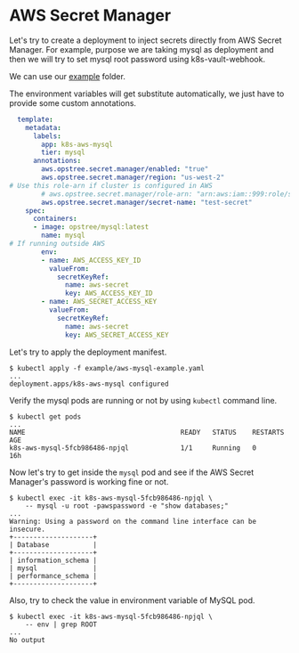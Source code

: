 # AWS Secret Manager

Let's try to create a deployment to inject secrets directly from AWS Secret Manager. For example, purpose we are taking mysql as deployment and then we will try to set mysql root password using k8s-vault-webhook.

We can use our [example](https://github.com/OT-CONTAINER-KIT/k8s-vault-webhook/tree/master/example) folder.

The environment variables will get substitute automatically, we just have to provide some custom annotations.

```yaml
  template:
    metadata:
      labels:
        app: k8s-aws-mysql
        tier: mysql
      annotations:
        aws.opstree.secret.manager/enabled: "true"
        aws.opstree.secret.manager/region: "us-west-2"
# Use this role-arn if cluster is configured in AWS
        # aws.opstree.secret.manager/role-arn: "arn:aws:iam::999:role/secretManager"
        aws.opstree.secret.manager/secret-name: "test-secret"
    spec:
      containers:
      - image: opstree/mysql:latest
        name: mysql
# If running outside AWS
        env:
        - name: AWS_ACCESS_KEY_ID
          valueFrom:
            secretKeyRef:
              name: aws-secret
              key: AWS_ACCESS_KEY_ID
        - name: AWS_SECRET_ACCESS_KEY
          valueFrom:
            secretKeyRef:
              name: aws-secret
              key: AWS_SECRET_ACCESS_KEY
```

Let's try to apply the deployment manifest.

```shell
$ kubectl apply -f example/aws-mysql-example.yaml
...
deployment.apps/k8s-aws-mysql configured
```

Verify the mysql pods are running or not by using `kubectl` command line.

```shell
$ kubectl get pods
...
NAME                                       READY   STATUS    RESTARTS   AGE
k8s-aws-mysql-5fcb986486-npjql             1/1     Running   0          16h
```

Now let's try to get inside the `mysql` pod and see if the AWS Secret Manager's password is working fine or not.

```shell
$ kubectl exec -it k8s-aws-mysql-5fcb986486-npjql \
    -- mysql -u root -pawspassword -e "show databases;"
...
Warning: Using a password on the command line interface can be insecure.
+--------------------+
| Database           |
+--------------------+
| information_schema |
| mysql              |
| performance_schema |
+--------------------+
```

Also, try to check the value in environment variable of MySQL pod.

```shell
$ kubectl exec -it k8s-aws-mysql-5fcb986486-npjql \
    -- env | grep ROOT
...
No output
```
